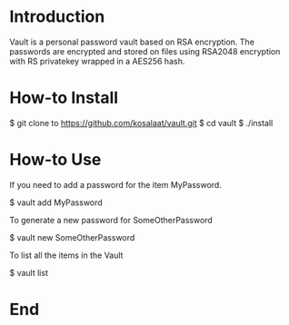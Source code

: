 # Introduction

Vault is a personal password vault based on RSA encryption. The passwords are encrypted and stored on files using RSA2048 encryption with RS privatekey wrapped in a AES256 hash.

# How-to Install

$ git clone to https://github.com/kosalaat/vault.git
$ cd vault
$ ./install

# How-to Use

If you need to add a password for the item MyPassword.

$ vault add MyPassword

To generate a new password for SomeOtherPassword

$ vault new SomeOtherPassword

To list all the items in the Vault

$ vault list

# End
